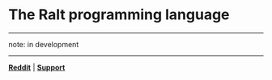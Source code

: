 # The Ralt programming language

---

note: in development

---

[**Reddit**](https://www.reddit.com/r/ralt/)
|
[**Support**](https://www.paypal.com/paypalme/gerardofad)
